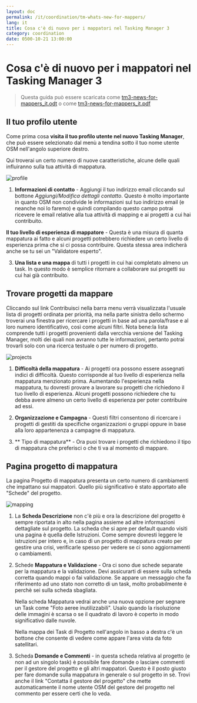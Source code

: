 ```yaml
---
layout: doc
permalink: /it/coordination/tm-whats-new-for-mappers/
lang: it
title: Cosa c'è di nuovo per i mappatori nel Tasking Manager 3
category: coordination
date: 0500-10-21 13:00:00
---
```


# Cosa c'è di nuovo per i mappatori nel Tasking Manager 3

> Questa guida può essere scaricata come [tm3-news-for-mappers_it.odt](/files/tm3-news-for-mappers_it.odt) o come [tm3-news-for-mappers_it.pdf](/files/tm3-news-for-mappers_it.pdf)  

## Il tuo profilo utente

Come prima cosa **visita il tuo profilo utente nel nuovo Tasking Manager**, che può essere selezionato dal menù a tendina sotto il tuo nome utente OSM nell'angolo superiore destro.

Qui troverai un certo numero di nuove caratteristiche, alcune delle quali influiranno sulla tua attività di mappatura.

![profile][]

1. **Informazioni di contatto** - Aggiungi il tuo indirizzo email cliccando sul bottone *Aggiungi/Modifica dettagli contatto*. Questo è molto importante in quanto OSM non condivide le informazioni sul tuo indirizzo email (e neanche noi lo faremo) e quindi compilando questo campo potrai ricevere le email relative alla tua attività di mapping e ai progetti a cui hai contribuito.

**Il tuo livello di esperienza di mappatore** - Questa è una misura di quanta mappatura ai fatto e alcuni progetti potrebbero richiedere un certo livello di esperienza prima che si ci possa contribuire. Questa stessa area indicherà anche se tu sei un "Validatore esperto".

3. **Una lista e una mappa** di tutti i progetti in cui hai completato almeno un task. In questo modo è semplice ritornare a collaborare sui progetti su cui hai già contribuito.


## Trovare progetti da mappare

Cliccando sul link Contribuisci nella barra menu verrà visualizzata l'usuale lista di progetti ordinata per priorità, ma nella parte sinistra dello schermo troverai una finestra per ricercare i progetti in base ad una parola/frase e al loro numero identificativo, così come alcuni filtri. Nota bene:la lista comprende tutti i progetti provenienti dalla vercchia versione del Tasking Manager, molti dei quali non avranno tutte le informazioni, pertanto potrai trovarli solo con una ricerca testuale o per numero di progetto.

![projects][]

1. **Difficoltà della mappatura** - Ai progetti ora possono essere assegnati indici di difficoltà. Questo corrisponde al tuo livello di esperienza nella mappatura menzionato prima. Aumentando l'esperienza nella mappatura, tu dovresti provare a lavorare su progetti che richiedono il tuo livello di esperienza. Alcuni progetti possono richiedere che tu debba avere almeno un certo livello di esperienza per poter contribuire ad essi.

2. **Organizzazione e Campagna** - Questi filtri consentono di ricercare i progetti di gestiti da specifiche organizzazioni o gruppi oppure in base alla loro appartenenza a campagne di mappatura.

3. ** Tipo di mappatura** - Ora puoi trovare i progetti che richiedono il tipo di mappatura che preferisci o che ti va al momento di mappare.


## Pagina progetto di mappatura

La pagina Progetto di mappatura presenta un certo numero di cambiamenti che impattano sui mappatori. Quello più significativo è stato apportato alle "Schede" del progetto.

![mapping][]

1. La **Scheda Descrizione** non c'è più e ora la descrizione del progetto è sempre riportata in alto nella pagina assieme ad altre informazioni dettagliate sul progetto. La scheda che si apre per default quando visiti una pagina è quella delle Istruzioni. Come sempre dovresti leggere le istruzioni per intero e, in caso di un progetto di mappatura creato per gestire una crisi, verificarle spesso per vedere se ci sono aggiornamenti o cambiamenti.

2. Schede **Mappatura e Validazione** - Ora ci sono due schede separate per la mappatura e la validazione. Devi assicurarti di essere sulla scheda corretta quando mappi o fai validazione. Se appare un messaggio che fa riferimento ad uno stato non corretto di un task, molto probabilmente è perchè sei sulla scheda sbagliata.

    Nella scheda Mappatura vedrai anche una nuova opzione per segnare un Task come "Foto aeree inutilizzabili". Usalo quando la risoluzione delle immagini è scarsa o se il quadrato di lavoro è coperto in modo significativo dalle nuvole.

    Nella mappa dei Task di Progetto nell'angolo in basso a destra c'è un bottone che consente di vedere come appare l'area vista da foto satellitari.

3. Scheda **Domande e Commenti** - in questa scheda relativa al progetto (e non ad un singolo task) è possibile fare domande o lasciare commenti per il gestore del progetto e gli altri mappatori.  Questo è il posto giusto per fare domande sulla mappatura in generale o sul progetto in sè. Trovi anche il link "Contatta il gestore del progetto" che mette automaticamente il nome utente OSM del gestore del progetto nel commento per essere certi che lo veda.

[profile]: /images/coordination/tm3_wnm_profile.png
[projects]: /images/coordination/tm3_wnm_projects.png
[mapping]: /images/coordination/tm3_wnm_mapping.png